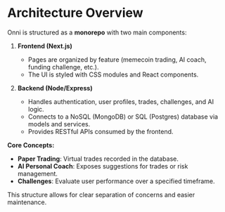 # Architecture Overview

Onni is structured as a **monorepo** with two main components:

1. **Frontend (Next.js)**  
   - Pages are organized by feature (memecoin trading, AI coach, funding challenge, etc.).
   - The UI is styled with CSS modules and React components.

2. **Backend (Node/Express)**  
   - Handles authentication, user profiles, trades, challenges, and AI logic.
   - Connects to a NoSQL (MongoDB) or SQL (Postgres) database via models and services.
   - Provides RESTful APIs consumed by the frontend.

**Core Concepts:**
- **Paper Trading**: Virtual trades recorded in the database.
- **AI Personal Coach**: Exposes suggestions for trades or risk management.
- **Challenges**: Evaluate user performance over a specified timeframe.

This structure allows for clear separation of concerns and easier maintenance.

